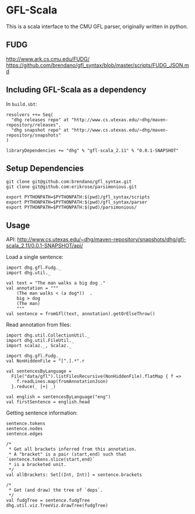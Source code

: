 GFL-Scala
=========

This is a scala interface to the CMU GFL parser, originally written in python.

## FUDG

http://www.ark.cs.cmu.edu/FUDG/
https://github.com/brendano/gfl_syntax/blob/master/scripts/FUDG_JSON.md


## Including GFL-Scala as a dependency

In `build.sbt`:

    resolvers ++= Seq(
      "dhg releases repo" at "http://www.cs.utexas.edu/~dhg/maven-repository/releases",
      "dhg snapshot repo" at "http://www.cs.utexas.edu/~dhg/maven-repository/snapshots"
    )
    
    libraryDependencies += "dhg" % "gfl-scala_2.11" % "0.0.1-SNAPSHOT"
        

## Setup Dependencies

    git clone git@github.com:brendano/gfl_syntax.git
    git clone git@github.com:erikrose/parsimonious.git

    export PYTHONPATH=$PYTHONPATH:$(pwd)/gfl_syntax/scripts
    export PYTHONPATH=$PYTHONPATH:$(pwd)/gfl_syntax/parser
    export PYTHONPATH=$PYTHONPATH:$(pwd)/parsimonious/


## Usage

API: http://www.cs.utexas.edu/~dhg/maven-repository/snapshots/dhg/gfl-scala_2.11/0.0.1-SNAPSHOT/api/

Load a single sentence:

    import dhg.gfl.Fudg._
    import dhg.util._

    val text = "The man walks a big dog ."
    val annotation = """
        (The man walks < (a dog*))  .
        big > dog
        (The man)
        """
    val sentence = fromGfl(text, annotation).getOrElseThrow()

Read annotation from files:

    import dhg.util.CollectionUtil._
    import dhg.util.FileUtil._
    import scalaz._, Scalaz._

    import dhg.gfl.Fudg._
    val NonHiddenFile = "[^.].*".r

    val sentencesByLanguage =
      File("data/gfl").listFilesRecursive(NonHiddenFile).flatMap { f =>
        f.readLines.map(fromAnnotationJson)
      }.reduce(_ |+| _)

    val english = sentencesByLanguage("eng")
    val firstSentence = english.head

Getting sentence information:

    sentence.tokens
    sentence.nodes
    sentence.edges

    /* 
     * Get all brackets inferred from this annotation.
     * A "bracket" is a pair (start,end) such that `sentence.tokens.slice(start,end)` 
     * is a bracketed unit.
     */
    val allBrackets: Set[(Int, Int)] = sentence.brackets

    /* 
     * Get (and draw) the tree of `deps`.
     */
    val fudgTree = sentence.fudgTree
    dhg.util.viz.TreeViz.drawTree(fudgTree)

